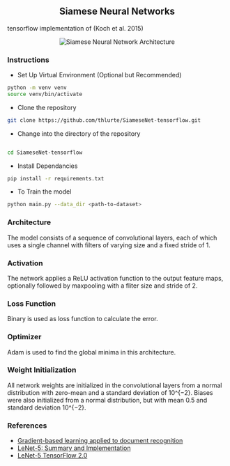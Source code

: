  <h2 align="center">Siamese Neural Networks</h2>
tensorflow implementation of (Koch et al. 2015)
<br>

<p align="center">
  <img src="assets/a.png" alt="Siamese Neural Network Architecture">
</p>


### Instructions

- Set Up Virtual Environment (Optional but Recommended)

```bash
python -m venv venv
source venv/bin/activate 
```

- Clone the repository
```bash
git clone https://github.com/thlurte/SiameseNet-tensorflow.git

```

- Change into the directory of the repository

```bash

cd SiameseNet-tensorflow
```

- Install Dependancies

```bash
pip install -r requirements.txt
```

- To Train the model

```bash
python main.py --data_dir <path-to-dataset>

```


###  Architecture

The model consists of a sequence of convolutional layers, each of which uses a single channel with filters of varying size and a fixed stride of 1.



### Activation 

The network applies a ReLU activation function to the output feature maps, optionally followed by maxpooling with a fliter size and stride of 2. 

### Loss Function
Binary is used as loss function to calculate the error.

### Optimizer
Adam is used to find the global minima in this architecture.

### Weight Initialization
All network weights are initialized in the convolutional layers from a normal distribution with zero-mean and a standard deviation of 10^{−2}. Biases were also initialized from a normal distribution, but with mean 0.5 and standard deviation 10^{−2}.

  

### References

- [Gradient-based learning applied to document recognition](https://ieeexplore.ieee.org/document/726791)
- [LeNet-5: Summary and Implementation](https://hackmd.io/@machine-learning/S1WvJyqmI)
- [LeNet-5 TensorFlow 2.0](https://colab.research.google.com/github/maticvl/dataHacker/blob/master/CNN/LeNet_5_TensorFlow_2_0_datahacker.ipynb)
